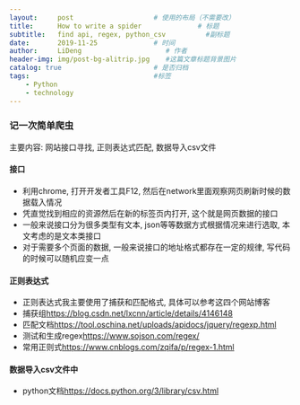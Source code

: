 ```yaml
---
layout:     post                    # 使用的布局（不需要改）
title:      How to write a spider              # 标题 
subtitle:   find api, regex, python_csv          #副标题
date:       2019-11-25              # 时间
author:     LiDeng                     # 作者
header-img: img/post-bg-alitrip.jpg    #这篇文章标题背景图片
catalog: true                       # 是否归档
tags:                               #标签
    - Python
    - technology
---
```


### 记一次简单爬虫

主要内容: 网站接口寻找, 正则表达式匹配, 数据导入csv文件

#### 接口
- 利用chrome, 打开开发者工具F12, 然后在network里面观察网页刷新时候的数据载入情况
- 凭直觉找到相应的资源然后在新的标签页内打开, 这个就是网页数据的接口
- 一般来说接口分为很多类型有文本, json等等数据方式根据情况来进行选取, 本文考虑的是文本类接口
- 对于需要多个页面的数据, 一般来说接口的地址格式都存在一定的规律, 写代码的时候可以随机应变一点


#### 正则表达式
- 正则表达式我主要使用了捕获和匹配格式, 具体可以参考这四个网站博客
- 捕获组<https://blog.csdn.net/lxcnn/article/details/4146148> 
- 匹配文档<https://tool.oschina.net/uploads/apidocs/jquery/regexp.html>
- 测试和生成regex<https://www.sojson.com/regex/>
- 常用正则式<https://www.cnblogs.com/zqifa/p/regex-1.html>

#### 数据导入csv文件中
- python文档<https://docs.python.org/3/library/csv.html>